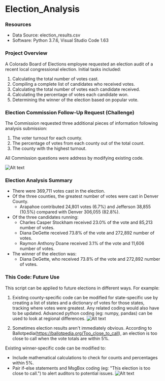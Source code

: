 # Election_Analysis

### Resources
  - Data Source: election_results.csv
  - Software: Python 3.7.6, Visual Studio Code 1.63

### Project Overview
A Colorado Board of Elections employee requested an election audit of a recent local congressional election.
Initial tasks included:

1. Calculating the total number of votes cast.
2. Compiling a complete list of candidates who received votes.
3. Calculating the total number of votes each candidate received.
4. Calculating the percentage of votes each candidate won.
5. Determining the winner of the election based on popular vote.
 
### Election Commission Follow-Up Request (Challenge)
 The Commission requested three additional pieces of information following analysis submission:
 
 1. The voter turnout for each county.
 2. The percentage of votes from each county out of the total count.
 3. The county with the highest turnout.
 
 All Commission questions were address by modifying existing code.
 
![Alt text](https://user-images.githubusercontent.com/30667001/148059079-fd8a686e-912e-419b-b2ff-55189dac7c38.png)

### Election Analysis Summary
- There were 369,711 votes cast in the election.
- Of the three counties, the greatest number of votes were cast in Denver County.
  - Arapahoe contributed 24,801 votes (6.7%) and Jefferson 38,855 (10.5%) compared with Denver 306,055 (82.8%).
- Of the three candidates running:
  - Charles Casper Stockham received 23.0% of the vote and 85,213 number of votes.
  - Diana DeGette received 73.8% of the vote and 272,892 number of votes.
  - Raymon Anthony Doane received 3.1% of the vote and 11,606 number of votes.
- The winner of the election was:
  - Diana DeGette, who received 73.8% of the vote and 272,892 number of votes.
  
### This Code: Future Use
This script can be applied to future elections in different ways. For example:

 1. Existing county-specific code can be modified for state-specific use by creating a list of states and a dictionary of votes for those states, tracking where votes were greatest. Any related coding would also have to be updated. Advanced python coding (eg: numpy, pandas) can be used to look at regional differences. 
![Alt text](https://user-images.githubusercontent.com/30667001/148101578-d14bba25-9295-4d96-8408-c8d11653573e.png)

 2. Sometimes election results aren't immediately obvious. According to Ballotpedia(https://ballotpedia.org/Too_close_to_call), an election is too close to call when the vote totals are within 5%.

Existing winner-specific code can be modified to:
- Include mathematical calculations to check for counts and percentages within 5%.
- Pair if-else statements and MsgBox coding (eg: "This election is too close to call.") to alert auditors to potential issues.
![Alt text]()
  

